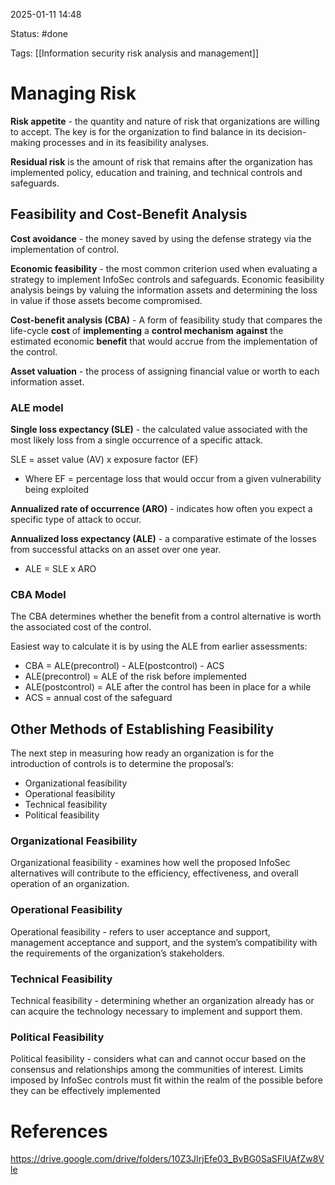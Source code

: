 2025-01-11 14:48

Status: #done 

Tags: [[Information security risk analysis and management]] 

# Managing Risk

**Risk appetite** - the quantity and nature of risk that organizations are willing to accept.
The key is for the organization to find balance in its decision-making processes and in its feasibility analyses.

**Residual risk** is the amount of risk that remains after the organization has implemented policy, education and training, and technical controls and safeguards.

## Feasibility and Cost-Benefit Analysis
**Cost avoidance** - the money saved by using the defense strategy via the implementation of control.

**Economic feasibility** - the most common criterion used when evaluating a strategy to implement InfoSec controls and safeguards.
Economic feasibility analysis beings by valuing the information assets and determining the loss in value if those assets become compromised.

**Cost-benefit analysis (CBA)** - A form of feasibility study that compares the life-cycle **cost** of **implementing** a **control mechanism** **against** the estimated economic **benefit** that would accrue from the implementation of the control.

**Asset valuation** - the process of assigning financial value or worth to each information asset.

### ALE model
**Single loss expectancy (SLE)** - the calculated value associated with the most likely loss from a single occurrence of a specific attack.

SLE = asset value (AV) x exposure factor (EF)
- Where EF = percentage loss that would occur from a given vulnerability being exploited

**Annualized rate of occurrence (ARO)** - indicates how often you expect a specific type of attack to occur.

**Annualized loss expectancy (ALE)** - a comparative estimate of the losses from successful attacks on an asset over one year.
- ALE = SLE x ARO

### CBA Model
The CBA determines whether the benefit from a control alternative is worth the associated cost of the control.

Easiest way to calculate it is by using the ALE from earlier assessments:
- CBA = ALE(precontrol) - ALE(postcontrol) - ACS
- ALE(precontrol) = ALE of the risk before implemented
- ALE(postcontrol) = ALE after the control has been in place for a while
- ACS = annual cost of the safeguard

## Other Methods of Establishing Feasibility
The next step in measuring how ready an organization is for the introduction of controls is to determine the proposal’s:
- Organizational feasibility
- Operational feasibility
- Technical feasibility
- Political feasibility

### Organizational Feasibility
Organizational feasibility - examines how well the proposed InfoSec alternatives will contribute to the efficiency, effectiveness, and overall operation of an organization.

### Operational Feasibility
Operational feasibility - refers to user acceptance and support, management acceptance and support, and the system’s compatibility with the requirements of the organization’s stakeholders.

### Technical Feasibility
Technical feasibility - determining whether an organization already has or can acquire the technology necessary to implement and support them.

### Political Feasibility
Political feasibility - considers what can and cannot occur based on the consensus and relationships among the communities of interest.
Limits imposed by InfoSec controls must fit within the realm of the possible before they can be effectively implemented

# References

https://drive.google.com/drive/folders/10Z3JIrjEfe03_BvBG0SaSFlUAfZw8Vle